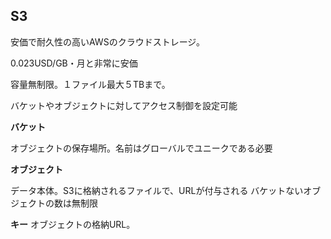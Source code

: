 ## S3

安価で耐久性の高いAWSのクラウドストレージ。

0.023USD/GB・月と非常に安価

容量無制限。１ファイル最大５TBまで。

バケットやオブジェクトに対してアクセス制御を設定可能

**バケット**

オブジェクトの保存場所。名前はグローバルでユニークである必要

**オブジェクト**

データ本体。S3に格納されるファイルで、URLが付与される
バケットないオブジェクトの数は無制限

**キー**
オブジェクトの格納URL。

